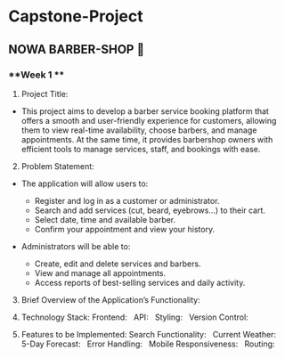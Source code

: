 # **Capstone-Project**
## **NOWA BARBER-SHOP** 💈

### **Week 1 **
1. Project Title:
- This project aims to develop a barber service booking platform that offers a smooth and user-friendly experience for customers, allowing them to view real-time availability, choose barbers, and manage appointments. At the same time, it provides barbershop owners with efficient tools to manage services, staff, and bookings with ease.
2. Problem Statement:
- The application will allow users to:

  - Register and log in as a customer or administrator.
  - Search and add services (cut, beard, eyebrows...) to their cart.
  - Select date, time and available barber.
  - Confirm your appointment and view your history.

- Administrators will be able to:

  - Create, edit and delete services and barbers.
  - View and manage all appointments.
  - Access reports of best-selling services and daily activity.

3. Brief Overview of the Application’s Functionality:
 

4. Technology Stack:
Frontend:
 
API:
 
Styling:
 
Version Control:
 

5. Features to be Implemented:
Search Functionality:
 
Current Weather:
 
5-Day Forecast:
 
Error Handling:
 
Mobile Responsiveness:
 
Routing:
